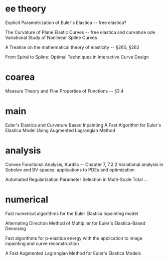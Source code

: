 
# ee theory

Explicit Parametrization of Euler's Elastica -- free elastica?

The Curvature of Plane Elastic Curves -- free elastica and curvature ode
Variational Study of Nonlinear Spline Curves

A Treatise on the mathematical theory of elasticity -- §260, §262

From Spiral to Spline: Optimal Techniques in Interactive Curve Design


# coarea

Measure Theory and Fine Properties of Functions -- §3.4


# main
Euler's Elastica and Curvature Based Inpainting
A Fast Algorithm for Euler's Elastica Model Using Augmented Lagrangian Method


# analysis

Convex Functional Analysis, Kurdila -- Chapter 7, 7.2.2
Variational analysis in Sobolev and BV spaces: applications to PDEs and optimization


Automated Regularization Parameter Selection in Multi-Scale Total …

# numerical
Fast numerical algorithms for the Euler Elastica inpainting model

Alternating Direction Method of Multiplier for Euler's Elastica-Based
Denoising

Fast algorithms for p-elastica energy with the application to image
inpainting and curve reconstruction

A Fast Augmented Lagrangian Method for Euler's Elastica Models



